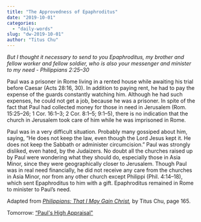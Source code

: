 ```yaml
---
title: "The Approvedness of Epaphroditus"
date: "2019-10-01"
categories: 
  - "daily-words"
slug: "dw-2019-10-01"
author: "Titus Chu"
---
```


_But I thought it necessary to send to you Epaphroditus, my brother and fellow worker and fellow soldier, who is also your messenger and minister to my need - Philippians 2:25–30_

Paul was a prisoner in Rome living in a rented house while awaiting his trial before Caesar (Acts 28:16, 30). In addition to paying rent, he had to pay the expense of the guards constantly watching him. Although he had such expenses, he could not get a job, because he was a prisoner. In spite of the fact that Paul had collected money for those in need in Jerusalem (Rom. 15:25–26; 1 Cor. 16:1–3; 2 Cor. 8:1–5; 9:1–5), there is no indication that the church in Jerusalem took care of him while he was imprisoned in Rome.

Paul was in a very difficult situation. Probably many gossiped about him, saying, “He does not keep the law, even though the Lord Jesus kept it. He does not keep the Sabbath or administer circumcision.” Paul was strongly disliked, even hated, by the Judaizers. No doubt all the churches raised up by Paul were wondering what they should do, especially those in Asia Minor, since they were geographically closer to Jerusalem. Though Paul was in real need financially, he did not receive any care from the churches in Asia Minor, nor from any other church except Philippi (Phil. 4:14–18), which sent Epaphroditus to him with a gift. Epaphroditus remained in Rome to minister to Paul’s need.

Adapted from _[Philippians: That I May Gain Christ](/book-philippians/ "Go to the listing for this book"),_ by Titus Chu, page 165.

Tomorrow: [“Paul's High Appraisal"](/dw-2019-10-02)
